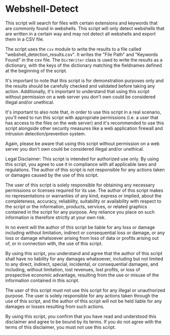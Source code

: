 # Webshell-Detect

This script will search for files with certain extensions and keywords that are commonly found in webshells. This script will only detect webshells that are written in a certain way and may not detect all webshells and export them in a CSV file.

The script uses the `csv` module to write the results to a file called "webshell_detection_results.csv". It writes the "File Path" and "Keywords Found" in the csv file. The `DictWriter` class is used to write the results as a dictionary, with the keys of the dictionary matching the fieldnames defined at the beginning of the script.

It's important to note that this script is for demonstration purposes only and the results should be carefully checked and validated before taking any action. Additionally, it's important to understand that using this script without permission on a web server you don't own could be considered illegal and/or unethical.

It's important to also note that, in order to use this script in a real scenario, you'll need to run this script with appropriate permissions (i.e. a user that has access to the files on the web server) and it's recommended to use this script alongside other security measures like a web application firewall and intrusion detection/prevention system.

Again, please be aware that using this script without permission on a web server you don't own could be considered illegal and/or unethical.

Legal Disclaimer:
This script is intended for authorized use only. By using this script, you agree to use it in compliance with all applicable laws and regulations. The author of this script is not responsible for any actions taken or damages caused by the use of this script.

The user of this script is solely responsible for obtaining any necessary permissions or licenses required for its use. The author of this script makes no representations or warranties of any kind, express or implied, about the completeness, accuracy, reliability, suitability or availability with respect to the script or the information, products, services, or related graphics contained in the script for any purpose. Any reliance you place on such information is therefore strictly at your own risk.

In no event will the author of this script be liable for any loss or damage including without limitation, indirect or consequential loss or damage, or any loss or damage whatsoever arising from loss of data or profits arising out of, or in connection with, the use of this script.

By using this script, you understand and agree that the author of this script shall have no liability for any damages whatsoever, including but not limited to any direct, indirect, special, incidental, or consequential damages, and including, without limitation, lost revenues, lost profits, or loss of prospective economic advantage, resulting from the use or misuse of the information contained in this script.

The user of this script must not use this script for any illegal or unauthorized purpose. The user is solely responsible for any actions taken through the use of this script, and the author of this script will not be held liable for any damages or losses resulting from such actions.

By using this script, you confirm that you have read and understood this disclaimer and agree to be bound by its terms. If you do not agree with the terms of this disclaimer, you must not use this script.
